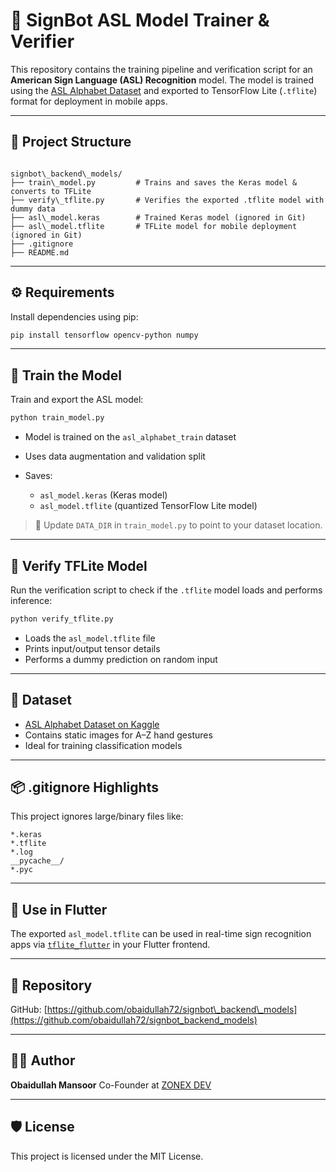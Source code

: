 # 🤖 SignBot ASL Model Trainer & Verifier

This repository contains the training pipeline and verification script for an **American Sign Language (ASL) Recognition** model. The model is trained using the [ASL Alphabet Dataset](https://www.kaggle.com/datasets/grassknoted/asl-alphabet) and exported to TensorFlow Lite (`.tflite`) format for deployment in mobile apps.

---

## 📂 Project Structure

```

signbot\_backend\_models/
├── train\_model.py         # Trains and saves the Keras model & converts to TFLite
├── verify\_tflite.py       # Verifies the exported .tflite model with dummy data
├── asl\_model.keras        # Trained Keras model (ignored in Git)
├── asl\_model.tflite       # TFLite model for mobile deployment (ignored in Git)
├── .gitignore
├── README.md

````

---

## ⚙️ Requirements

Install dependencies using pip:

```bash
pip install tensorflow opencv-python numpy
````

---

## 🧠 Train the Model

Train and export the ASL model:

```bash
python train_model.py
```

* Model is trained on the `asl_alphabet_train` dataset
* Uses data augmentation and validation split
* Saves:

  * `asl_model.keras` (Keras model)
  * `asl_model.tflite` (quantized TensorFlow Lite model)

> 📁 Update `DATA_DIR` in `train_model.py` to point to your dataset location.

---

## 🧪 Verify TFLite Model

Run the verification script to check if the `.tflite` model loads and performs inference:

```bash
python verify_tflite.py
```

* Loads the `asl_model.tflite` file
* Prints input/output tensor details
* Performs a dummy prediction on random input

---

## 🧾 Dataset

* [ASL Alphabet Dataset on Kaggle](https://www.kaggle.com/datasets/grassknoted/asl-alphabet)
* Contains static images for A–Z hand gestures
* Ideal for training classification models

---

## 📦 .gitignore Highlights

This project ignores large/binary files like:

```gitignore
*.keras
*.tflite
*.log
__pycache__/
*.pyc
```

---

## 🚀 Use in Flutter

The exported `asl_model.tflite` can be used in real-time sign recognition apps via [`tflite_flutter`](https://pub.dev/packages/tflite_flutter) in your Flutter frontend.

---

## 🔗 Repository

GitHub: [https://github.com/obaidullah72/signbot\_backend\_models](https://github.com/obaidullah72/signbot_backend_models)

---

## 🧑‍💻 Author

**Obaidullah Mansoor**
Co-Founder at [ZONEX DEV](https://www.linkedin.com/in/obaidullah72)

---

## 🛡 License

This project is licensed under the MIT License.

